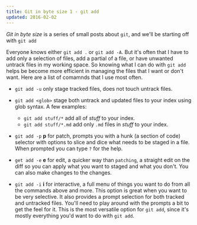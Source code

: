 ```yaml
---
title: Git in byte size 1 - git add
updated: 2016-02-02
---
```


_Git in byte size_ is a series of small posts about `git`, and we'll be starting off with `git add`

Everyone knows either `git add .` or `git add -A`. But it's often that I have to add only a selection of files, add a partial of a file, or have unwanted untrack files in my working space. So knowing what I can do with `git add` helps be become more efficient in managing the files that I want or don't want. Here are a list of comamnds that I use most often.

- `git add -u` only stage tracked files, does not touch untrack files. 

- `git add <glob>` stage both untrack and updated files to your index using glob syntax. A few examples:
  - `git add stuff/*` add all of _stuff_ to your index.
  - `git add stuff/*.md` add only `.md` files in _stuff_ to your index.

- `git add -p` __p__ for patch, prompts you with a hunk (a section of code) selector with options to slice and dice what needs to be staged in a file. When prompted you can type `?` for the help. 

- `get add -e` __e__ for edit, a quicker way than `patching`, a straight edit on the diff so you can apply what you want to staged and what you don't. You can also make changes to the changes.

- `git add -i` __i__ for interactive, a full menu of things you want to do from all the commands above and more. This option is great when you want to be very selective. It also provides a prompt selection for both tracked and untracked files. You'll need to play around with the prompts a bit to get the feel for it. This is the most versatile option for `git add`, since it's mostly everything you'd want to do with `git add`.
